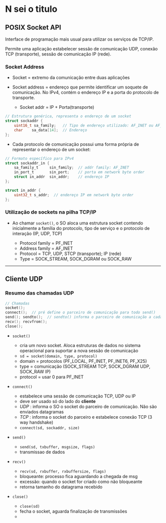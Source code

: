 # N sei o titulo


## POSIX Socket API

Interface de programação mais usual para utilizar os serviços de TCP/IP.

Permite uma aplicação estabelecer sessão de comunicação UDP, conexão TCP (transporte), sessão de comunicação IP (rede).

### Socket Address

* Socket = extremo da comunicação entre duas aplicações

* Socket address = endereço que permite identificar um soquete de comunicação. No IPv4, contém o endereço IP e a porta do protocolo de transporte.
    
    * Socket addr = IP + Porta(transporte)


```c
// Estrutura genérica, representa o endereço de um socket
struct sockaddr {
    uint16_t sa_family;   // Tipo de endereço utilizado: AF_INET ou AF_INET6
    char    sa_data[14];  // Endereço
};
```

* Cada protocolo de comunicação possui uma forma própria de representar o endereço de um socket:

```c
// Formato específico para IPv4
struct sockaddr_in {
    sa_family_t     sin_family;  // addr family: AF_INET
    in_port_t       sin_port;    // porta em network byte order
    struct in_addr  sin_addr;    // endereço IP
};

struct in_addr {
    uint32_t s_addr;  // endereço IP em network byte order
};
```

### Utilização de sockets na pilha TCP/IP

* Ao chamar `socket()`, o SO aloca uma estrutura socket contendo inicialmente a família do protocolo, tipo de serviço e o protocolo de interação (IP, UDP, TCP)

    * Protocol family = PF_INET
    * Address family = AF_INET
    * Protocol = TCP, UDP, STCP (transporte); IP (rede)
    * Type = SOCK_STREAM, SOCK_DGRAM ou SOCK_RAW

----

## Cliente UDP

### Resumo das chamadas UDP

```c
// Chamadas
socket();
connect();  // pré define o parceiro de comunicação para todo send()
send(); sendto();  // sendto() informa o parceiro de comunicação a cada chamada
recv(); recvfrom();
close();
```

- `socket()`
    - cria um novo socket. Aloca estruturas de dados no sistema operacional para suportar a nova sessão de comunicação
    - `sd = socket(domain, type, protocol)`
    - domain = protocolos (PF_LOCAL, PF_INET, PF_INET6, PF_X25)
    - type = comunicação (SOCK_STREAM TCP, SOCK_DGRAM UDP, SOCK_RAW IP)
    - protocol = usar 0 para PF_INET

- `connect()`
    - estabelece uma sessão de comunicação TCP, UDP ou IP
    - deve ser usado só do lado do **cliente**
    - *UDP* : informa o SO o socket do parceiro de comunicação. Não são enviados datagramas
    - *TCP* : informa o socket do parceiro e estabelece conexão TCP (3 way handshake)
    - `connect(sd, sockaddr, size)`

- `send()`
    - `send(sd, txbuffer, msgsize, flags)`
    - transmissao de dados

- `recv()`
    - `recv(sd, rxbuffer, rxbuffersize, flags)`
    - bloqueante: processo fica aguardando a chegada de msg
    - excessão: quando o socket for criado como não bloqueante
    - retorna tamanho do datagrama recebido

- `close()`
    - `close(sd)`
    - fecha o socket, aguarda finalização de transmissões
    - 
 
